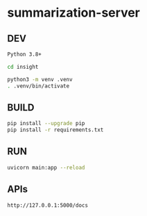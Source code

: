 # summarization-server

## DEV
```bash
Python 3.8+

cd insight

python3 -m venv .venv   
. .venv/bin/activate    
```

## BUILD
```bash
pip install --upgrade pip
pip install -r requirements.txt
```

## RUN
```bash
uvicorn main:app --reload
```

## APIs
    http://127.0.0.1:5000/docs
